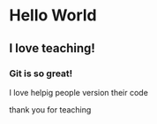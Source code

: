 # Hello World

## I love teaching!

### Git is so great!

I love helpig people version their code


thank you for teaching
